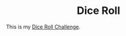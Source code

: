 <h1 align="center">Dice Roll</h1>

This is my [Dice Roll Challenge](https://tavishi-07.github.io/Dice-Roll/).
